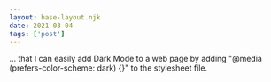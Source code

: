 ```yaml
---
layout: base-layout.njk
date: 2021-03-04
tags: ['post']
---
```


... that I can easily add Dark Mode to a web page by adding "@media (prefers-color-scheme: dark) {}" to the stylesheet file.
